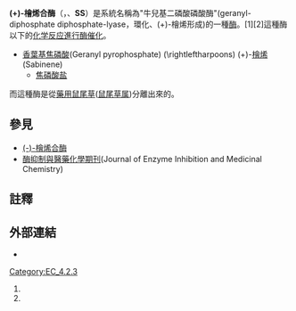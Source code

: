 **(+)-檜烯合酶**（，、**SS**）是系統名稱為"牛兒基二磷酸磷酸酶"(geranyl-diphosphate
diphosphate-lyase，環化、(+)-檜烯形成)的一種[酶](../Page/酶.md "wikilink")。\[1\]\[2\]這種酶以下的[化学反应進行酶](../Page/化学反应.md "wikilink")[催化](../Page/催化.md "wikilink")。

  -
    [香葉基焦磷酸](https://zh.wikipedia.org/wiki/香葉基焦磷酸 "wikilink")(Geranyl
    pyrophosphate) \(\rightleftharpoons\)
    (+)-[檜烯](https://zh.wikipedia.org/wiki/檜烯 "wikilink")(Sabinene)
    + [焦磷酸盐](../Page/焦磷酸盐.md "wikilink")

而這種酶是從[藥用鼠尾草](../Page/藥用鼠尾草.md "wikilink")([鼠尾草属](../Page/鼠尾草属.md "wikilink"))分離出來的。

## 參見

  - [(-)-檜烯合酶](https://zh.wikipedia.org/wiki/\(-\)-檜烯合酶 "wikilink")
  - [酶抑制與醫藥化學期刊](https://zh.wikipedia.org/wiki/酶抑制與醫藥化學期刊 "wikilink")(Journal
    of Enzyme Inhibition and Medicinal Chemistry)

## 註釋

## 外部連結

  -
[Category:EC_4.2.3](https://zh.wikipedia.org/wiki/Category:EC_4.2.3 "wikilink")

1.
2.